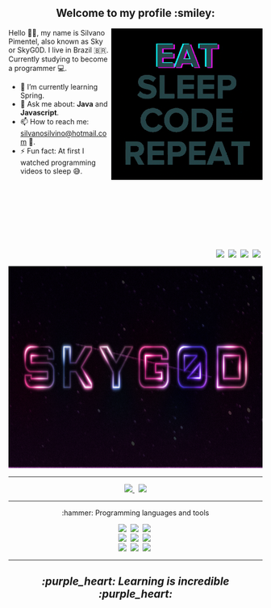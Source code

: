 <h2 align="center" >Welcome to my profile :smiley:</h2>

<p>

  <img width=300 align="right"  src="programming.gif" />

  Hello 👋🏾, my name is Silvano Pimentel, also known as Sky or SkyG0D. I live in Brazil :brazil:.  
  Currently studying to become a programmer :computer:.


  - 🌱 I’m currently learning Spring.
  - 💬 Ask me about: **Java** and **Javascript**.
  - 📫 How to reach me: silvanosilvino@hotmail.com :email:.
  - ⚡ Fun fact: At first I watched programming videos to sleep :sweat_smile:.

  <br />
  <br />
  <br />
  <br />
  <br />
  <br />
  <br />  

  <p align="right" >
    <a href=https://github.com/SkyG0D ><img src="https://img.shields.io/badge/-Github-191919?&style=for-the-badge&logo=Github" /></a>&nbsp;
    <a href="https://codepen.io/SkyG0D" ><img src="https://img.shields.io/badge/-CodePen-191919?&style=for-the-badge&logo=CodePen" /></a>&nbsp;
    <a href="https://twitter.com/Sky_G0D_" ><img src="https://img.shields.io/badge/-Twitter-fff?&style=for-the-badge&logo=Twitter" /></a>&nbsp;
    <a href="https://steamcommunity.com/id/skyg0d/" ><img src="https://img.shields.io/badge/-Steam-000?&style=for-the-badge&logo=Steam" /></a>&nbsp;
  </p> 
  
</p>

<img height=400 width=1280 src="skyg0d.png" />

---

<p align="center" >
  <a href="https://github.com/anuraghazra/github-readme-stats" >
    <img width=400 src="https://github-readme-stats.vercel.app/api?username=SkyG0D&show_icons=true&theme=dracula" />
  </a> &nbsp;

  <a href="https://github.com/anuraghazra/github-readme-stats" >
    <img width=335 src="https://github-readme-stats.vercel.app/api/top-langs/?username=SkyG0D&show_icons=true&theme=dracula&layout=compact" />
  </a>  
</p>

---

<p>
  
  <p align="center" >:hammer: Programming languages and tools</p>
  
   <p align="center">
      <img height=40 src="https://img.shields.io/badge/-Java-007396?style=for-the-badge&logo=Java&logoColor=fff" />&nbsp;
      <img height=40 src="https://img.shields.io/badge/-Spring-6DB33F?style=for-the-badge&logo=Spring&logoColor=fff" />&nbsp;
      <img height=40 src="https://img.shields.io/badge/-Git-F05032?style=for-the-badge&logo=Git&logoColor=fff" />&nbsp;
      <br />
      <img height=40 src="https://img.shields.io/badge/-TypeScript-3178C6?style=for-the-badge&logo=TypeScript&logoColor=fff" />&nbsp;
      <img height=40 src="https://img.shields.io/badge/-HTML5-E34F26?style=for-the-badge&logo=HTML5&logoColor=fff" />&nbsp;
      <img height=40 src="https://img.shields.io/badge/-CSS3-1572B6?style=for-the-badge&logo=CSS3&logoColor=fff" />&nbsp;
      <br />
      <img height=40 src="https://img.shields.io/badge/-Sass-CC6699?style=for-the-badge&logo=Sass&logoColor=fff" />&nbsp;
      <img height=40 src="https://img.shields.io/badge/-MySql-4479A1?style=for-the-badge&logo=MySql&logoColor=fff" />&nbsp;
      <img height=40 src="https://img.shields.io/badge/-JavaScript-F7DF1E?style=for-the-badge&logo=JavaScript&logoColor=fff" />&nbsp;
    </p>
  
<p>

---

<h2 align="center" ><i>:purple_heart: Learning is incredible :purple_heart:</i></h2>
